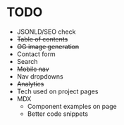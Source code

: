 # TODO

- JSONLD/SEO check
- ~~Table of contents~~
- ~~OG image generation~~
- Contact form
- Search
- ~~Mobile nav~~
- Nav dropdowns
- ~~Analytics~~
- Tech used on project pages
- MDX
  - Component examples on page
  - Better code snippets
